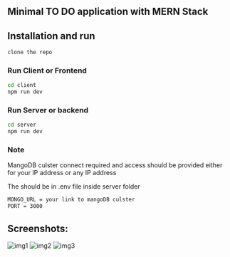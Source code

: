 ## Minimal TO DO application with MERN Stack

## Installation and run
```sh
clone the repo
```
### Run Client or Frontend
```sh
cd client
npm run dev
```
### Run Server or backend
```sh
cd server
npm run dev
```

### Note 
MangoDB culster connect required and access should be provided either for your IP address or any IP address

The should be in .env file inside server folder
```sh
MONGO_URL = your link to mangoDB culster
PORT = 3000
```

## Screenshots:
![img1](./1.png)
![img2](./2.png)
![img3](./3.png)
